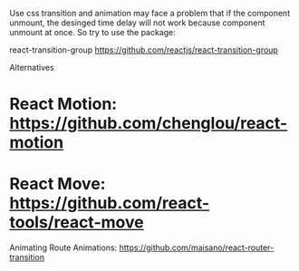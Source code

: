 Use css transition and animation may face a problem that if the component unmount, the desinged time delay will not work because component unmount at once.
So try to use the package: 

react-transition-group https://github.com/reactjs/react-transition-group


Alternatives
# React Motion: https://github.com/chenglou/react-motion
# React Move: https://github.com/react-tools/react-move


Animating Route Animations: https://github.com/maisano/react-router-transition